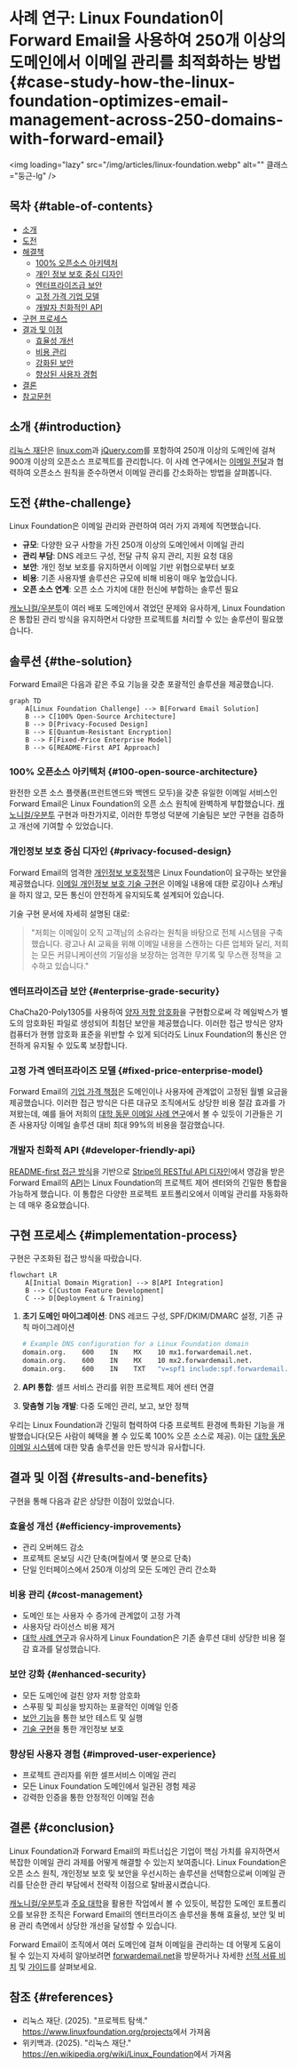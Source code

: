 # 사례 연구: Linux Foundation이 Forward Email을 사용하여 250개 이상의 도메인에서 이메일 관리를 최적화하는 방법 {#case-study-how-the-linux-foundation-optimizes-email-management-across-250-domains-with-forward-email}

<img loading="lazy" src="/img/articles/linux-foundation.webp" alt="" 클래스="둥근-lg" />

## 목차 {#table-of-contents}

* [소개](#introduction)
* [도전](#the-challenge)
* [해결책](#the-solution)
  * [100% 오픈소스 아키텍처](#100-open-source-architecture)
  * [개인 정보 보호 중심 디자인](#privacy-focused-design)
  * [엔터프라이즈급 보안](#enterprise-grade-security)
  * [고정 가격 기업 모델](#fixed-price-enterprise-model)
  * [개발자 친화적인 API](#developer-friendly-api)
* [구현 프로세스](#implementation-process)
* [결과 및 이점](#results-and-benefits)
  * [효율성 개선](#efficiency-improvements)
  * [비용 관리](#cost-management)
  * [강화된 보안](#enhanced-security)
  * [향상된 사용자 경험](#improved-user-experience)
* [결론](#conclusion)
* [참고문헌](#references)

## 소개 {#introduction}

[리눅스 재단](https://en.wikipedia.org/wiki/Linux_Foundation)은 [linux.com](https://www.linux.com/)과 [jQuery.com](https://jquery.com/)를 포함하여 250개 이상의 도메인에 걸쳐 900개 이상의 오픈소스 프로젝트를 관리합니다. 이 사례 연구에서는 [이메일 전달](https://forwardemail.net)과 협력하여 오픈소스 원칙을 준수하면서 이메일 관리를 간소화하는 방법을 살펴봅니다.

## 도전 {#the-challenge}

Linux Foundation은 이메일 관리와 관련하여 여러 가지 과제에 직면했습니다.

* **규모**: 다양한 요구 사항을 가진 250개 이상의 도메인에서 이메일 관리
* **관리 부담**: DNS 레코드 구성, 전달 규칙 유지 관리, 지원 요청 대응
* **보안**: 개인 정보 보호를 유지하면서 이메일 기반 위협으로부터 보호
* **비용**: 기존 사용자별 솔루션은 규모에 비해 비용이 매우 높았습니다.
* **오픈 소스 연계**: 오픈 소스 가치에 대한 헌신에 부합하는 솔루션 필요

[캐노니컬/우분투](https://forwardemail.net/blog/docs/canonical-ubuntu-email-enterprise-case-study)이 여러 배포 도메인에서 겪었던 문제와 유사하게, Linux Foundation은 통합된 관리 방식을 유지하면서 다양한 프로젝트를 처리할 수 있는 솔루션이 필요했습니다.

## 솔루션 {#the-solution}

Forward Email은 다음과 같은 주요 기능을 갖춘 포괄적인 솔루션을 제공했습니다.

```mermaid
graph TD
    A[Linux Foundation Challenge] --> B[Forward Email Solution]
    B --> C[100% Open-Source Architecture]
    B --> D[Privacy-Focused Design]
    B --> E[Quantum-Resistant Encryption]
    B --> F[Fixed-Price Enterprise Model]
    B --> G[README-First API Approach]
```

### 100% 오픈소스 아키텍처 {#100-open-source-architecture}

완전한 오픈 소스 플랫폼(프런트엔드와 백엔드 모두)을 갖춘 유일한 이메일 서비스인 Forward Email은 Linux Foundation의 오픈 소스 원칙에 완벽하게 부합했습니다. [캐노니컬/우분투](https://forwardemail.net/blog/docs/canonical-ubuntu-email-enterprise-case-study) 구현과 마찬가지로, 이러한 투명성 덕분에 기술팀은 보안 구현을 검증하고 개선에 기여할 수 있었습니다.

### 개인정보 보호 중심 디자인 {#privacy-focused-design}

Forward Email의 엄격한 [개인정보 보호정책](https://forwardemail.net/privacy)은 Linux Foundation이 요구하는 보안을 제공했습니다. [이메일 개인정보 보호 기술 구현](https://forwardemail.net/blog/docs/email-privacy-protection-technical-implementation)은 이메일 내용에 대한 로깅이나 스캐닝을 하지 않고, 모든 통신이 안전하게 유지되도록 설계되어 있습니다.

기술 구현 문서에 자세히 설명된 대로:

> "저희는 이메일이 오직 고객님의 소유라는 원칙을 바탕으로 전체 시스템을 구축했습니다. 광고나 AI 교육을 위해 이메일 내용을 스캔하는 다른 업체와 달리, 저희는 모든 커뮤니케이션의 기밀성을 보장하는 엄격한 무기록 및 무스캔 정책을 고수하고 있습니다."

### 엔터프라이즈급 보안 {#enterprise-grade-security}

ChaCha20-Poly1305를 사용하여 [양자 저항 암호화](https://forwardemail.net/blog/docs/best-quantum-safe-encrypted-email-service)을 구현함으로써 각 메일박스가 별도의 암호화된 파일로 생성되어 최첨단 보안을 제공했습니다. 이러한 접근 방식은 양자 컴퓨터가 현행 암호화 표준을 위반할 수 있게 되더라도 Linux Foundation의 통신은 안전하게 유지될 수 있도록 보장합니다.

### 고정 가격 엔터프라이즈 모델 {#fixed-price-enterprise-model}

Forward Email의 [기업 가격 책정](https://forwardemail.net/pricing)은 도메인이나 사용자에 관계없이 고정된 월별 요금을 제공했습니다. 이러한 접근 방식은 다른 대규모 조직에서도 상당한 비용 절감 효과를 가져왔는데, 예를 들어 저희의 [대학 동문 이메일 사례 연구](https://forwardemail.net/blog/docs/alumni-email-forwarding-university-case-study)에서 볼 수 있듯이 기관들은 기존 사용자당 이메일 솔루션 대비 최대 99%의 비용을 절감했습니다.

### 개발자 친화적 API {#developer-friendly-api}

[README-first 접근 방식](https://tom.preston-werner.com/2010/08/23/readme-driven-development)을 기반으로 [Stripe의 RESTful API 디자인](https://amberonrails.com/building-stripes-api)에서 영감을 받은 Forward Email의 [API](https://forwardemail.net/api)는 Linux Foundation의 프로젝트 제어 센터와의 긴밀한 통합을 가능하게 했습니다. 이 통합은 다양한 프로젝트 포트폴리오에서 이메일 관리를 자동화하는 데 매우 중요했습니다.

## 구현 프로세스 {#implementation-process}

구현은 구조화된 접근 방식을 따랐습니다.

```mermaid
flowchart LR
    A[Initial Domain Migration] --> B[API Integration]
    B --> C[Custom Feature Development]
    C --> D[Deployment & Training]
```

1. **초기 도메인 마이그레이션**: DNS 레코드 구성, SPF/DKIM/DMARC 설정, 기존 규칙 마이그레이션

   ```sh
   # Example DNS configuration for a Linux Foundation domain
   domain.org.    600    IN    MX    10 mx1.forwardemail.net.
   domain.org.    600    IN    MX    10 mx2.forwardemail.net.
   domain.org.    600    IN    TXT   "v=spf1 include:spf.forwardemail.net -all"
   ```

2. **API 통합**: 셀프 서비스 관리를 위한 프로젝트 제어 센터 연결

3. **맞춤형 기능 개발**: 다중 도메인 관리, 보고, 보안 정책

우리는 Linux Foundation과 긴밀히 협력하여 다중 프로젝트 환경에 특화된 기능을 개발했습니다(모든 사람이 혜택을 볼 수 있도록 100% 오픈 소스로 제공). 이는 [대학 동문 이메일 시스템](https://forwardemail.net/blog/docs/alumni-email-forwarding-university-case-study)에 대한 맞춤 솔루션을 만든 방식과 유사합니다.

## 결과 및 이점 {#results-and-benefits}

구현을 통해 다음과 같은 상당한 이점이 있었습니다.

### 효율성 개선 {#efficiency-improvements}

* 관리 오버헤드 감소
* 프로젝트 온보딩 시간 단축(며칠에서 몇 분으로 단축)
* 단일 인터페이스에서 250개 이상의 모든 도메인 관리 간소화

### 비용 관리 {#cost-management}

* 도메인 또는 사용자 수 증가에 관계없이 고정 가격
* 사용자당 라이선스 비용 제거
* [대학 사례 연구](https://forwardemail.net/blog/docs/alumni-email-forwarding-university-case-study)과 유사하게 Linux Foundation은 기존 솔루션 대비 상당한 비용 절감 효과를 달성했습니다.

### 보안 강화 {#enhanced-security}

* 모든 도메인에 걸친 양자 저항 암호화
* 스푸핑 및 피싱을 방지하는 포괄적인 이메일 인증
* [보안 기능](https://forwardemail.net/security)을 통한 보안 테스트 및 실행
* [기술 구현](https://forwardemail.net/blog/docs/email-privacy-protection-technical-implementation)을 통한 개인정보 보호

### 향상된 사용자 경험 {#improved-user-experience}

* 프로젝트 관리자를 위한 셀프서비스 이메일 관리
* 모든 Linux Foundation 도메인에서 일관된 경험 제공
* 강력한 인증을 통한 안정적인 이메일 전송

## 결론 {#conclusion}

Linux Foundation과 Forward Email의 파트너십은 기업이 핵심 가치를 유지하면서 복잡한 이메일 관리 과제를 어떻게 해결할 수 있는지 보여줍니다. Linux Foundation은 오픈 소스 원칙, 개인정보 보호 및 보안을 우선시하는 솔루션을 선택함으로써 이메일 관리를 단순한 관리 부담에서 전략적 이점으로 탈바꿈시켰습니다.

[캐노니컬/우분투](https://forwardemail.net/blog/docs/canonical-ubuntu-email-enterprise-case-study)과 [주요 대학](https://forwardemail.net/blog/docs/alumni-email-forwarding-university-case-study)을 활용한 작업에서 볼 수 있듯이, 복잡한 도메인 포트폴리오를 보유한 조직은 Forward Email의 엔터프라이즈 솔루션을 통해 효율성, 보안 및 비용 관리 측면에서 상당한 개선을 달성할 수 있습니다.

Forward Email이 조직에서 여러 도메인에 걸쳐 이메일을 관리하는 데 어떻게 도움이 될 수 있는지 자세히 알아보려면 [forwardemail.net](https://forwardemail.net)을 방문하거나 자세한 [선적 서류 비치](https://forwardemail.net/email-api) 및 [가이드](https://forwardemail.net/guides)를 살펴보세요.

## 참조 {#references}

* 리눅스 재단. (2025). "프로젝트 탐색." <https://www.linuxfoundation.org/projects>에서 가져옴
* 위키백과. (2025). "리눅스 재단." <https://en.wikipedia.org/wiki/Linux_Foundation>에서 가져옴